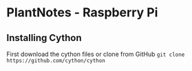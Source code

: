 PlantNotes - Raspberry Pi
==========

Installing Cython
-----------------
First download the cython files or clone from GitHub ```git clone https://github.com/cython/cython```

